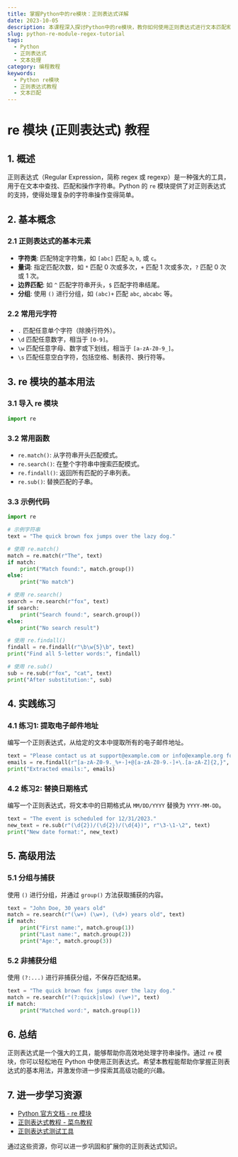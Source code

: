 ```yaml
---
title: 掌握Python中的re模块：正则表达式详解
date: 2023-10-05
description: 本课程深入探讨Python中的re模块，教你如何使用正则表达式进行文本匹配和处理，提升你的编程技能。
slug: python-re-module-regex-tutorial
tags:
  - Python
  - 正则表达式
  - 文本处理
category: 编程教程
keywords:
  - Python re模块
  - 正则表达式教程
  - 文本匹配
---
```


# re 模块 (正则表达式) 教程

## 1. 概述

正则表达式（Regular Expression，简称 regex 或 regexp）是一种强大的工具，用于在文本中查找、匹配和操作字符串。Python 的 `re` 模块提供了对正则表达式的支持，使得处理复杂的字符串操作变得简单。

## 2. 基本概念

### 2.1 正则表达式的基本元素

- **字符类**: 匹配特定字符集，如 `[abc]` 匹配 `a`, `b`, 或 `c`。
- **量词**: 指定匹配次数，如 `*` 匹配 0 次或多次，`+` 匹配 1 次或多次，`?` 匹配 0 次或 1 次。
- **边界匹配**: 如 `^` 匹配字符串开头，`$` 匹配字符串结尾。
- **分组**: 使用 `()` 进行分组，如 `(abc)+` 匹配 `abc`, `abcabc` 等。

### 2.2 常用元字符

- `.` 匹配任意单个字符（除换行符外）。
- `\d` 匹配任意数字，相当于 `[0-9]`。
- `\w` 匹配任意字母、数字或下划线，相当于 `[a-zA-Z0-9_]`。
- `\s` 匹配任意空白字符，包括空格、制表符、换行符等。

## 3. re 模块的基本用法

### 3.1 导入 re 模块

```python
import re
```

### 3.2 常用函数

- `re.match()`: 从字符串开头匹配模式。
- `re.search()`: 在整个字符串中搜索匹配模式。
- `re.findall()`: 返回所有匹配的子串列表。
- `re.sub()`: 替换匹配的子串。

### 3.3 示例代码

```python
import re

# 示例字符串
text = "The quick brown fox jumps over the lazy dog."

# 使用 re.match()
match = re.match(r"The", text)
if match:
    print("Match found:", match.group())
else:
    print("No match")

# 使用 re.search()
search = re.search(r"fox", text)
if search:
    print("Search found:", search.group())
else:
    print("No search result")

# 使用 re.findall()
findall = re.findall(r"\b\w{5}\b", text)
print("Find all 5-letter words:", findall)

# 使用 re.sub()
sub = re.sub(r"fox", "cat", text)
print("After substitution:", sub)
```

## 4. 实践练习

### 4.1 练习1: 提取电子邮件地址

编写一个正则表达式，从给定的文本中提取所有的电子邮件地址。

```python
text = "Please contact us at support@example.com or info@example.org for more information."
emails = re.findall(r"[a-zA-Z0-9._%+-]+@[a-zA-Z0-9.-]+\.[a-zA-Z]{2,}", text)
print("Extracted emails:", emails)
```

### 4.2 练习2: 替换日期格式

编写一个正则表达式，将文本中的日期格式从 `MM/DD/YYYY` 替换为 `YYYY-MM-DD`。

```python
text = "The event is scheduled for 12/31/2023."
new_text = re.sub(r"(\d{2})/(\d{2})/(\d{4})", r"\3-\1-\2", text)
print("New date format:", new_text)
```

## 5. 高级用法

### 5.1 分组与捕获

使用 `()` 进行分组，并通过 `group()` 方法获取捕获的内容。

```python
text = "John Doe, 30 years old"
match = re.search(r"(\w+) (\w+), (\d+) years old", text)
if match:
    print("First name:", match.group(1))
    print("Last name:", match.group(2))
    print("Age:", match.group(3))
```

### 5.2 非捕获分组

使用 `(?:...)` 进行非捕获分组，不保存匹配结果。

```python
text = "The quick brown fox jumps over the lazy dog."
match = re.search(r"(?:quick|slow) (\w+)", text)
if match:
    print("Matched word:", match.group(1))
```

## 6. 总结

正则表达式是一个强大的工具，能够帮助你高效地处理字符串操作。通过 `re` 模块，你可以轻松地在 Python 中使用正则表达式。希望本教程能帮助你掌握正则表达式的基本用法，并激发你进一步探索其高级功能的兴趣。

## 7. 进一步学习资源

- [Python 官方文档 - re 模块](https://docs.python.org/3/library/re.html)
- [正则表达式教程 - 菜鸟教程](https://www.runoob.com/regexp/regexp-tutorial.html)
- [正则表达式测试工具](https://regex101.com/)

通过这些资源，你可以进一步巩固和扩展你的正则表达式知识。